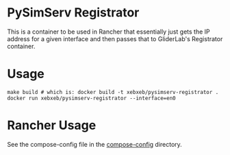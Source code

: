 # PySimServ Registrator

This is a container to be used in Rancher that essentially just gets the IP address
for a given interface and then passes that to GliderLab's Registrator container.

# Usage
```
make build # which is: docker build -t xebxeb/pysimserv-registrator .
docker run xebxeb/pysimserv-registrator --interface=en0
```

# Rancher Usage
See the compose-config file in the <a href="../compose-config/">compose-config</a> directory.
